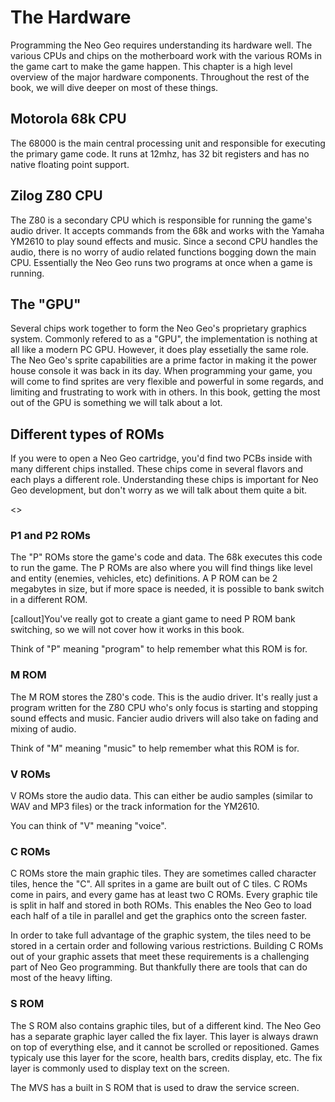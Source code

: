 # The Hardware

Programming the Neo Geo requires understanding its hardware well. The various CPUs and chips on the motherboard work with the various ROMs in the game cart to make the game happen. This chapter is a high level overview of the major hardware components. Throughout the rest of the book, we will dive deeper on most of these things. 

## Motorola 68k CPU

The 68000 is the main central processing unit and responsible for executing the primary game code. It runs at 12mhz, has 32 bit registers and has no native floating point support. 

## Zilog Z80 CPU

The Z80 is a secondary CPU which is responsible for running the game's audio driver. It accepts commands from the 68k and works with the Yamaha YM2610 to play sound effects and music. Since a second CPU handles the audio, there is no worry of audio related functions bogging down the main CPU. Essentially the Neo Geo runs two programs at once when a game is running.

## The "GPU"

Several chips work together to form the Neo Geo's proprietary graphics system. Commonly refered to as a "GPU", the implementation is nothing at all like a modern PC GPU. However, it does play essetially the same role. The Neo Geo's sprite capabilities are a prime factor in making it the power house console it was back in its day. When programming your game, you will come to find sprites are very flexible and powerful in some regards, and limiting and frustrating to work with in others. In this book, getting the most out of the GPU is something we will talk about a lot.

## Different types of ROMs

If you were to open a Neo Geo cartridge, you'd find two PCBs inside with many different chips installed. These chips come in several flavors and each plays a different role. Understanding these chips is important for Neo Geo development, but don't worry as we will talk about them quite a bit.

<<image of MVS cart pcbs>>

### P1 and P2 ROMs

The "P" ROMs store the game's code and data. The 68k executes this code to run the game. The P ROMs are also where you will find things like level and entity (enemies, vehicles, etc) definitions. A P ROM can be 2 megabytes in size, but if more space is needed, it is possible to bank switch in a different ROM.

[callout]You've really got to create a giant game to need P ROM bank switching, so we will not cover how it works in this book.

Think of "P" meaning "program" to help remember what this ROM is for.

### M ROM

The M ROM stores the Z80's code. This is the audio driver. It's really just a program written for the Z80 CPU who's only focus is starting and stopping sound effects and music. Fancier audio drivers will also take on fading and mixing of audio.

Think of "M" meaning "music" to help remember what this ROM is for.

### V ROMs

V ROMs store the audio data. This can either be audio samples (similar to WAV and MP3 files) or the track information for the YM2610.

You can think of "V" meaning "voice".


### C ROMs

C ROMs store the main graphic tiles. They are sometimes called character tiles, hence the "C". All sprites in a game are built out of C tiles. C ROMs come in pairs, and every game has at least two C ROMs. Every graphic tile is split in half and stored in both ROMs. This enables the Neo Geo to load each half of a tile in parallel and get the graphics onto the screen faster.

In order to take full advantage of the graphic system, the tiles need to be stored in a certain order and following various restrictions. Building C ROMs out of your graphic assets that meet these requirements is a challenging part of Neo Geo programming. But thankfully there are tools that can do most of the heavy lifting.

### S ROM

The S ROM also contains graphic tiles, but of a different kind. The Neo Geo has a separate graphic layer called the fix layer. This layer is always drawn on top of everything else, and it cannot be scrolled or repositioned. Games typicaly use this layer for the score, health bars, credits display, etc. The fix layer is commonly used to display text on the screen.

The MVS has a built in S ROM that is used to draw the service screen. 







